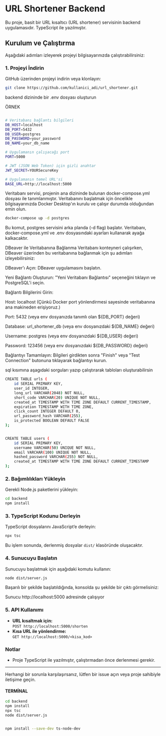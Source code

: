 # URL Shortener Backend

Bu proje, basit bir URL kısaltıcı (URL shortener) servisinin backend uygulamasıdır. TypeScript ile yazılmıştır.

## Kurulum ve Çalıştırma

Aşağıdaki adımları izleyerek projeyi bilgisayarınızda çalıştırabilirsiniz:

### 1. Projeyi İndirin

GitHub üzerinden projeyi indirin veya klonlayın:

```sh
git clone https://github.com/kullanici_adi/url_shortener.git
```
backend dizininde bir .env dosyası oluşturun

ÖRNEK
```sh

# Veritabanı bağlantı bilgileri
DB_HOST=localhost
DB_PORT=5432
DB_USER=postgres
DB_PASSWORD=your_password
DB_NAME=your_db_name

# Uygulamanın çalışacağı port
PORT=5000

# JWT (JSON Web Token) için gizli anahtar
JWT_SECRET=YOURSecureKey

# Uygulamanın temel URL'si
BASE_URL=http://localhost:5000
```

Veritabanı servisi, projenin ana dizininde bulunan docker-compose.yml dosyası ile tanımlanmıştır. Veritabanını başlatmak için öncelikle bilgisayarınızda Docker Desktop'ın kurulu ve çalışır durumda olduğundan emin olun. 

```sh
docker-compose up -d postgres
```
Bu komut, postgres servisini arka planda (-d flag) başlatır. Veritabanı, docker-compose.yml ve .env dosyasındaki ayarları kullanarak ayağa kalkacaktır. 

DBeaver ile Veritabanına Bağlanma
Veritabanı konteyneri çalışırken, DBeaver üzerinden bu veritabanına bağlanmak için şu adımları izleyebilirsiniz:

DBeaver'ı Açın: DBeaver uygulamasını başlatın.

Yeni Bağlantı Oluşturun: "Yeni Veritabanı Bağlantısı" seçeneğini tıklayın ve PostgreSQL'i seçin.

Bağlantı Bilgilerini Girin:

Host: localhost (Çünkü Docker port yönlendirmesi sayesinde veritabanına ana makineden erişiyoruz.)

Port: 5432 (veya env dosyanızda tanımlı olan ${DB_PORT} değeri)

Database: url_shortener_db (veya env dosyanızdaki ${DB_NAME} değeri)

Username: postgres (veya env dosyanızdaki ${DB_USER} değeri)

Password: 123456 (veya env dosyanızdaki ${DB_PASSWORD} değeri)

Bağlantıyı Tamamlayın: Bilgileri girdikten sonra "Finish" veya "Test Connection" butonuna tıklayarak bağlantıyı kurun.

sql kısımına aşagıdaki sorguları yazıp çalıştırarak tabloları oluşturabilirsin

```sh
CREATE TABLE urls (
    id SERIAL PRIMARY KEY,
    user_id INTEGER,
    long_url VARCHAR(2048) NOT NULL,
    short_code VARCHAR(20) UNIQUE NOT NULL,
    created_at TIMESTAMP WITH TIME ZONE DEFAULT CURRENT_TIMESTAMP,
    expiration TIMESTAMP WITH TIME ZONE,
    click_count INTEGER DEFAULT 0,
    url_password_hash VARCHAR(255),
    is_protected BOOLEAN DEFAULT FALSE
);


CREATE TABLE users (
    id SERIAL PRIMARY KEY,
    username VARCHAR(50) UNIQUE NOT NULL,
    email VARCHAR(100) UNIQUE NOT NULL,
    hashed_password VARCHAR(255) NOT NULL,
    created_at TIMESTAMP WITH TIME ZONE DEFAULT CURRENT_TIMESTAMP
);
```

### 2. Bağımlılıkları Yükleyin

Gerekli Node.js paketlerini yükleyin:

```sh
cd backend
npm install
```

### 3. TypeScript Kodunu Derleyin

TypeScript dosyalarını JavaScript’e derleyin:

```sh
npx tsc
```

Bu işlem sonunda, derlenmiş dosyalar `dist/` klasöründe oluşacaktır.

### 4. Sunucuyu Başlatın

Sunucuyu başlatmak için aşağıdaki komutu kullanın:

```sh
node dist/server.js
```

Başarılı bir şekilde başlatıldığında, konsolda şu şekilde bir çıktı görmelisiniz:

Sunucu http://localhost:5000 adresinde çalışıyor




### 5. API Kullanımı

- **URL kısaltmak için:**  
  `POST http://localhost:5000/shorten`
- **Kısa URL ile yönlendirme:**  
  `GET http://localhost:5000/<kisa_kod>`

### Notlar

- Proje TypeScript ile yazılmıştır, çalıştırmadan önce derlenmesi gerekir.

---

Herhangi bir sorunla karşılaşırsanız, lütfen bir issue açın veya proje sahibiyle iletişime geçin.


#### TERMİNAL 
```sh
cd backend
npm install
npx tsc
node dist/server.js


npm install --save-dev ts-node-dev

```